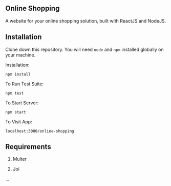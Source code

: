 ## Online Shopping

A website for your online shopping solution, built with ReactJS and NodeJS.

## Installation

Clone down this repository. You will need `node` and `npm` installed globally on your machine.  

Installation:

`npm install`  

To Run Test Suite:  

`npm test`  

To Start Server:

`npm start`  

To Visit App:

`localhost:3000/online-shopping`

## Requirements

1. Multer

2. Joi

...

